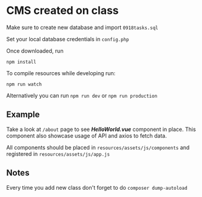 # CMS created on class

Make sure to create new  database and import `0918tasks.sql`

Set your local database credentials in `config.php`

Once downloaded, run 
```$xslt
npm install
```

To compile resources while developing run: 
```
npm run watch
```

Alternatively you can run 
`
npm run dev
` or
`
npm run production
`
## Example

Take a look at `/about` page to see ***HelloWorld.vue*** component in place. This component also showcase usage of API and axios to fetch data. 

All components should be placed in 
`resources/assets/js/components` and registered in `resources/assets/js/app.js`

## Notes
Every time you add new class don't forget to do `composer dump-autoload`
